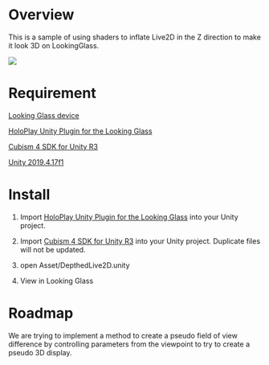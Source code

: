 # Overview

This is a sample of using shaders to inflate Live2D in the Z direction to make it look 3D on LookingGlass.

[![](https://img.youtube.com/vi/s-akyyzeg_4/0.jpg)](https://www.youtube.com/watch?v=s-akyyzeg_4)

# Requirement

[Looking Glass device](https://lookingglassfactory.com/product/overview)

[HoloPlay Unity Plugin for the Looking Glass](https://lookingglassfactory.com/software)

[Cubism 4 SDK for Unity R3](https://www.live2d.com/download/cubism-sdk/download-unity/)

[Unity 2019.4.17f1](https://unity3d.com/jp/get-unity/download/archive)

# Install

1. Import [HoloPlay Unity Plugin for the Looking Glass](https://lookingglassfactory.com/software) into your Unity project.
1. Import [Cubism 4 SDK for Unity R3](https://www.live2d.com/download/cubism-sdk/download-unity/) into your Unity project. Duplicate files will not be updated.
1. open Asset/DepthedLive2D.unity

1. View in Looking Glass

# Roadmap

We are trying to implement a method to create a pseudo field of view difference by controlling parameters from the viewpoint to try to create a pseudo 3D display.